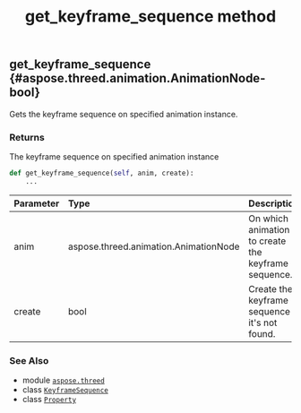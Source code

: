 ﻿---
title: get_keyframe_sequence method
second_title: Aspose.3D for Python via .NET API References
description: 
type: docs
weight: 40
url: /aspose.threed/property/get_keyframe_sequence/
is_root: false
---

## get_keyframe_sequence {#aspose.threed.animation.AnimationNode-bool}

Gets the keyframe sequence on specified animation instance.


### Returns 


The keyframe sequence on specified animation instance


```python
def get_keyframe_sequence(self, anim, create):
    ...
```


| Parameter | Type | Description |
| :- | :- | :- |
| anim | aspose.threed.animation.AnimationNode | On which animation to create the keyframe sequence. |
| create | bool | Create the keyframe sequence if it's not found. |



### See Also
* module [`aspose.threed`](../../)
* class [`KeyframeSequence`](/3d/python-net/aspose.threed.animation/keyframesequence)
* class [`Property`](/3d/python-net/aspose.threed/property)
